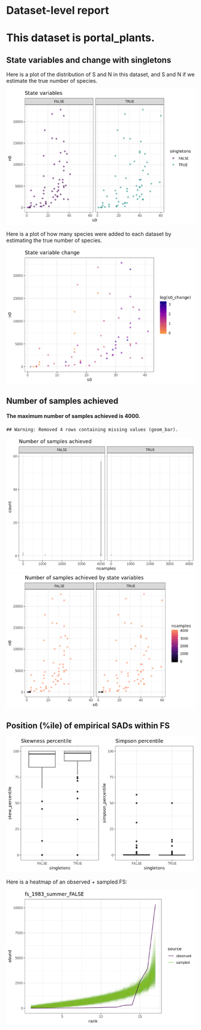 Dataset-level report
================

This dataset is portal\_plants.
===============================

State variables and change with singletons
------------------------------------------

Here is a plot of the distribution of S and N in this dataset, and S and N if we estimate the true number of species.

![](portal_plants_report_files/figure-markdown_github/statevars-1.png)

Here is a plot of how many species were added to each dataset by estimating the true number of species.

![](portal_plants_report_files/figure-markdown_github/sv%20change-1.png)

Number of samples achieved
--------------------------

#### The maximum number of samples achieved is 4000.

    ## Warning: Removed 4 rows containing missing values (geom_bar).

![](portal_plants_report_files/figure-markdown_github/plot%20nb%20samples-1.png)![](portal_plants_report_files/figure-markdown_github/plot%20nb%20samples-2.png)

Position (%ile) of empirical SADs within FS
-------------------------------------------

![](portal_plants_report_files/figure-markdown_github/empirical%20positions-1.png)

Here is a heatmap of an observed + sampled FS:

![](portal_plants_report_files/figure-markdown_github/example%20heatmap-1.png)
